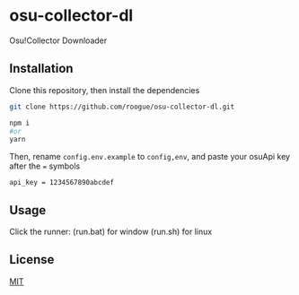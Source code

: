# osu-collector-dl

Osu!Collector Downloader

## Installation

Clone this repository, then install the dependencies
```bash
git clone https://github.com/roogue/osu-collector-dl.git

npm i 
#or
yarn
```
Then, rename `config.env.example` to `config,env`, and paste your osuApi key after the `=` symbols
```
api_key = 1234567890abcdef
```

## Usage

Click the runner: 
(run.bat) for window
(run.sh) for linux


## License
[MIT](https://choosealicense.com/licenses/mit/)